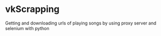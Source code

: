 # vkScrapping
Getting and downloading urls of playing songs by using proxy server and selenium with python
